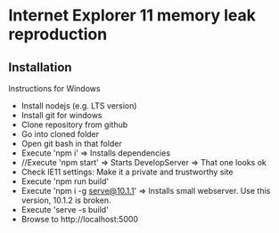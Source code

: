 # Internet Explorer 11 memory leak reproduction

## Installation

Instructions for Windows

- Install nodejs (e.g. LTS version)
- Install git for windows
- Clone repository from github
- Go into cloned folder
- Open git bash in that folder
- Execute 'npm i' => Installs dependencies
- //Execute 'npm start' => Starts DevelopServer => That one looks ok
- Check IE11 settings: Make it a private and trustworthy site
- Execute 'npm run build'
- Execute 'npm i -g serve@10.1.1' => Installs small webserver. Use this version, 10.1.2 is broken.
- Execute 'serve -s build'
- Browse to http://localhost:5000
